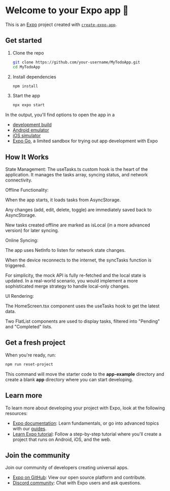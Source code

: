 # Welcome to your Expo app 👋

This is an [Expo](https://expo.dev) project created with [`create-expo-app`](https://www.npmjs.com/package/create-expo-app).

## Get started

1. Clone the repo

   ```bash
   git clone https://github.com/your-username/MyTodoApp.git
   cd MyTodoApp
   ```

2. Install dependencies

   ```bash
   npm install
   ```

3. Start the app

   ```bash
   npx expo start
   ```

In the output, you'll find options to open the app in a

- [development build](https://docs.expo.dev/develop/development-builds/introduction/)
- [Android emulator](https://docs.expo.dev/workflow/android-studio-emulator/)
- [iOS simulator](https://docs.expo.dev/workflow/ios-simulator/)
- [Expo Go](https://expo.dev/go), a limited sandbox for trying out app development with Expo

## How It Works
State Management: The useTasks.ts custom hook is the heart of the application. It manages the tasks array, syncing status, and network connectivity.

Offline Functionality:

When the app starts, it loads tasks from AsyncStorage.

Any changes (add, edit, delete, toggle) are immediately saved back to AsyncStorage.

New tasks created offline are marked as isLocal (in a more advanced version) for later syncing.

Online Syncing:

The app uses NetInfo to listen for network state changes.

When the device reconnects to the internet, the syncTasks function is triggered.

For simplicity, the mock API is fully re-fetched and the local state is updated. In a real-world scenario, you would implement a more sophisticated merge strategy to handle local-only changes.

UI Rendering:

The HomeScreen.tsx component uses the useTasks hook to get the latest data.

Two FlatList components are used to display tasks, filtered into "Pending" and "Completed" lists.




## Get a fresh project

When you're ready, run:

```bash
npm run reset-project
```

This command will move the starter code to the **app-example** directory and create a blank **app** directory where you can start developing.

## Learn more

To learn more about developing your project with Expo, look at the following resources:

- [Expo documentation](https://docs.expo.dev/): Learn fundamentals, or go into advanced topics with our [guides](https://docs.expo.dev/guides).
- [Learn Expo tutorial](https://docs.expo.dev/tutorial/introduction/): Follow a step-by-step tutorial where you'll create a project that runs on Android, iOS, and the web.

## Join the community

Join our community of developers creating universal apps.

- [Expo on GitHub](https://github.com/expo/expo): View our open source platform and contribute.
- [Discord community](https://chat.expo.dev): Chat with Expo users and ask questions.

